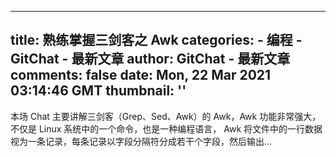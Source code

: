 
---
title: 熟练掌握三剑客之 Awk
categories: 
    - 编程
    - GitChat - 最新文章
author: GitChat - 最新文章
comments: false
date: Mon, 22 Mar 2021 03:14:46 GMT
thumbnail: ''
---

<div>   
<p>本场 Chat 主要讲解三剑客（Grep、Sed、Awk）的 Awk，Awk 功能非常强大，不仅是 Linux 系统中的一个命令，也是一种编程语言， Awk 将文件中的一行数据视为一条记录，每条记录以字段分隔符分成若干个字段，然后输出...</p>  
</div>
            